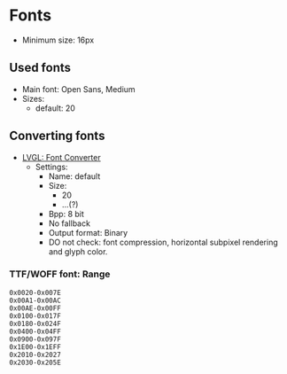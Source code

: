 # Fonts

- Minimum size: 16px

## Used fonts

- Main font: Open Sans, Medium
- Sizes:
    - default: 20

## Converting fonts

- [LVGL: Font Converter](https://lvgl.io/tools/fontconverter)
    - Settings:
        - Name: default
        - Size:
            - 20
            - ...(?)
        - Bpp: 8 bit
        - No fallback
        - Output format: Binary
        - DO not check: font compression, horizontal subpixel rendering and glyph color.

### TTF/WOFF font: Range

```
0x0020-0x007E
0x00A1-0x00AC
0x00AE-0x00FF
0x0100-0x017F
0x0180-0x024F
0x0400-0x04FF
0x0900-0x097F
0x1E00-0x1EFF
0x2010-0x2027
0x2030-0x205E
```
